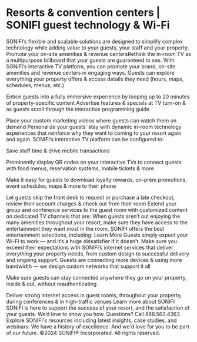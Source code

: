 # Resorts & convention centers | SONIFI guest technology & Wi-Fi

SONIFI’s flexible and scalable solutions are designed to simplify complex technology while adding value to your guests, your staff and your property.
Promote your on-site amenities & revenue centersRethink the in-room TV as a multipurpose billboard that your guests are guaranteed to see. With SONIFI’s interactive TV platform, you can promote your brand, on-site amenities and revenue centers in engaging ways.
Guests can explore everything your property offers & access details they need (hours, maps, schedules, menus, etc.)

Entice guests into a fully immersive experience by looping up to 20 minutes of property-specific content
Advertise features & specials at TV turn-on & as guests scroll through the interactive programming guide

Place your custom marketing videos where guests can watch them on demand
Personalize your guests’ stay with dynamic in-room technology experiences that reinforce why they want to coming to your resort again and again. SONIFI’s interactive TV platform can be configured to:

Save staff time & drive mobile transactions

Prominently display QR codes on your interactive TVs to connect guests with food menus, reservation systems, mobile tickets & more

Make it easy for guests to download loyalty rewards, on-prem promotions, event schedules, maps & more to their phone

Let guests skip the front desk to request or purchase a late checkout, review their account charges & check out from their room
Extend your group and conference services to the guest room with customized content on dedicated TV channels that are:
When guests aren’t out enjoying the many amenities throughout your resort, make sure they have access to the entertainment they want most in the room. SONIFI offers the best entertainment selections, including:
Learn More
Guests simply expect your Wi-Fi to work — and it’s a huge dissatisfier if it doesn’t. Make sure you exceed their expectations with SONIFI’s internet services that deliver everything your property needs, from custom design to successful delivery and ongoing support.
Guests are connecting more devices & using more bandwidth — we design custom networks that support it all

Make sure guests can stay connected anywhere they go on your property, inside & out, without reauthenticating

Deliver strong internet access in guest rooms, throughout your property, during conferences & in high-traffic venues
Learn more about SONIFI
SONIFI is here to support the success of your resort, and the satisfaction of your guests. We’d love to show you how.
Questions? Call 888.563.4363
Explore SONIFI's resources including latest insights, case studies, and webinars.
We have a history of excellence. And we'd love for you to be part of our future.
©2024 SONIFI® Incorporated. All rights reserved.